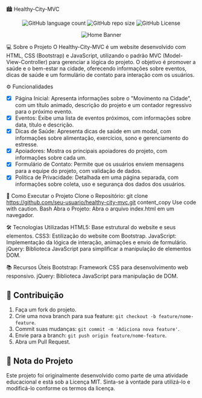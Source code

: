 🏙️ Healthy-City-MVC
<p align="center">
<img alt="GitHub language count" src="https://img.shields.io/github/languages/count/seu-usuario/healthy-city-mvc?color=FFF&labelColor=635184&style=flat-square">
<img alt="GitHub repo size" src="https://img.shields.io/github/repo-size/seu-usuario/healthy-city-mvc?color=FFF&labelColor=635184&style=flat-square">
<img alt="GitHub License" src="https://img.shields.io/github/license/seu-usuario/healthy-city-mvc?color=FFF&labelColor=635184&style=flat-square">
</p>

<div align="center">
<img src="./healthy-city.png" alt="Home Banner"/>
</div>

💻 Sobre o Projeto
O Healthy-City-MVC é um website desenvolvido com HTML, CSS (Bootstrap) e JavaScript, utilizando o padrão MVC (Model-View-Controller) para gerenciar a lógica do projeto. O objetivo é promover a saúde e o bem-estar na cidade, oferecendo informações sobre eventos, dicas de saúde e um formulário de contato para interação com os usuários.

⚙️ Funcionalidades
- [x] Página Inicial: Apresenta informações sobre o "Movimento na Cidade", com um título animado, descrição do projeto e um contador regressivo para o próximo evento.
- [x] Eventos: Exibe uma lista de eventos próximos, com informações sobre data, título e descrição.
- [x] Dicas de Saúde: Apresenta dicas de saúde em um modal, com informações sobre alimentação, exercícios, sono e gerenciamento do estresse.
- [x] Apoiadores: Mostra os principais apoiadores do projeto, com informações sobre cada um.
- [x] Formulário de Contato: Permite que os usuários enviem mensagens para a equipe do projeto, com validação de dados.
- [x] Política de Privacidade: Detalhada em uma página separada, com informações sobre coleta, uso e segurança dos dados dos usuários.

🧭 Como Executar o Projeto
Clone o Repositório:
git clone https://github.com/seu-usuario/healthy-city-mvc.git
content_copy
Use code with caution.
Bash
Abra o Projeto:
Abra o arquivo index.html em um navegador.

🛠 Tecnologias Utilizadas
HTML5: Base estrutural do website e seus elementos.
CSS3: Estilização do website com Bootstrap.
JavaScript: Implementação da lógica de interação, animações e envio de formulário.
jQuery: Biblioteca JavaScript para simplificar a manipulação de elementos DOM.

📚 Recursos Úteis
Bootstrap: Framework CSS para desenvolvimento web responsivo.
jQuery: Biblioteca JavaScript para manipulação de DOM.

## 💪 Contribuição
1. Faça um fork do projeto.
2. Crie uma nova branch para sua feature: `git checkout -b feature/nome-feature`.
3. Commit suas mudanças: `git commit -m 'Adiciona nova feature'`.
4. Envie para a branch: `git push origin feature/nome-feature`.
5. Abra um Pull Request.

## 📌 Nota do Projeto
Este projeto foi originalmente desenvolvido como parte de uma atividade educacional e está sob a Licença MIT. Sinta-se à vontade para utilizá-lo e modificá-lo conforme os termos da licença.
